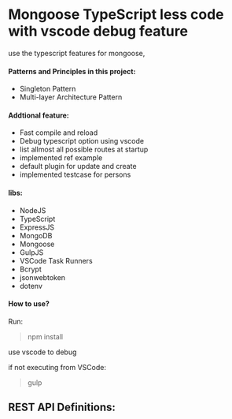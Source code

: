 # Mongoose TypeScript less code with vscode debug feature 
use the typescript features for mongoose,

#### Patterns and Principles in this project:
- Singleton Pattern
- Multi-layer Architecture Pattern

#### Addtional feature:
- Fast compile and reload
- Debug typescript option using vscode
- list allmost all possible routes at startup
- implemented ref example
- default plugin for update and create
- implemented testcase for persons

#### libs:
- NodeJS
- TypeScript
- ExpressJS
- MongoDB
- Mongoose
- GulpJS
- VSCode Task Runners
- Bcrypt
- jsonwebtoken
- dotenv

#### How to use?
Run:  
> npm install 

use vscode to debug

if not executing from VSCode:  
> gulp 

## REST API Definitions:

